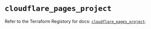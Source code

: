 # `cloudflare_pages_project`

Refer to the Terraform Registory for docs: [`cloudflare_pages_project`](https://registry.terraform.io/providers/cloudflare/cloudflare/4.9.0/docs/resources/pages_project).
